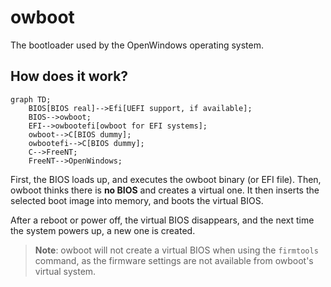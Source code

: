 # owboot

The bootloader used by the OpenWindows operating system.

## How does it work?

```mermaid
graph TD;
    BIOS[BIOS real]-->Efi[UEFI support, if available];
    BIOS-->owboot;
    EFI-->owbootefi[owboot for EFI systems];
    owboot-->C[BIOS dummy];
    owbootefi-->C[BIOS dummy];
    C-->FreeNT;
    FreeNT-->OpenWindows;
```

First, the BIOS loads up, and executes the owboot binary (or EFI file).
Then, owboot thinks there is **no BIOS** and creates a virtual one.
It then inserts the selected boot image into memory, and boots
the virtual BIOS.

After a reboot or power off, the virtual BIOS disappears, and the next time the system
powers up, a new one is created.

> **Note**: owboot will not create a virtual BIOS when using the `firmtools`
> command, as the firmware settings are not available from owboot's
> virtual system.
